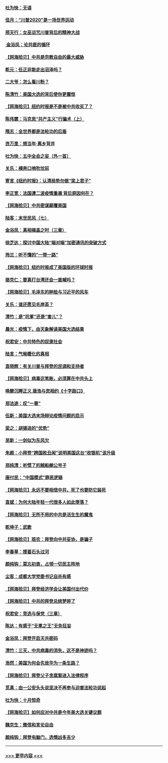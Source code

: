 #### [吐为快：无语](../pages/nsc993/n12518588.md?t=11021451) 
#### [佳月：“川普2020”是一场世界运动](../pages/nsc993/n12518581.md?t=11021451) 
#### [邢天行：女巫诅咒川普背后的精神大战](../pages/nsc993/n12517257.md?t=11021451) 
#### [ 金浴凤：论共匪的循环](../pages/nsc993/n12517133.md?t=11021451) 
#### [【网海拾贝】中共是宗教自由的最大威胁](../pages/nsc993/n12516879.md?t=11021451) 
#### [乾元：任正非能走出沼泽吗？](../pages/nsc993/n12515831.md?t=11021451) 
#### [二大爷：怎么看川粉？](../pages/nsc993/n12515820.md?t=11021451) 
#### [陈清竹：美国大选的背后使你更震惊](../pages/nsc993/n12515589.md?t=11021451) 
#### [【网海拾贝】纽约时报是不是被中共收买了？](../pages/nsc993/n12515122.md?t=11021451) 
#### [陈伟霆：马克思“共产主义”行骗术（上）](../pages/nsc993/n12510217.md?t=11021451) 
#### [隋志：全世界都是法轮功的后盾](../pages/nsc993/n12510636.md?t=11021451) 
#### [连万里：想当年‧离乡背井](../pages/nsc993/n12510623.md?t=11021451) 
#### [吐为快：五中全会之妄（外一首）](../pages/nsc993/n12510470.md?t=11021451) 
#### [关乐：裸奔口哨吹坟前](../pages/nsc993/n12510403.md?t=11021451) 
#### [寄言《纽约时报》：认清局势勿做“梁上君子”](../pages/nsc993/n12510042.md?t=11021451) 
#### [李正宽：法国遭二波疫情重袭 背后原因何在？](../pages/nsc993/n12509971.md?t=11021451) 
#### [【网海拾贝】中共密谋颠覆美国](../pages/nsc993/n12509816.md?t=11021451) 
#### [陆客：末世民风（七）](../pages/nsc993/n12507822.md?t=11021451) 
#### [金浴凤：真相揭盖之时（三章）](../pages/nsc993/n12507804.md?t=11021451) 
#### [徐芝达：探讨中国大陆“端对端”加密通讯的突破方式](../pages/nsc993/n12507682.md?t=11021451) 
#### [玲兰：听不懂的“一带一路”](../pages/nsc993/n12507669.md?t=11021451) 
#### [【网海拾贝】纽约时报成了美国版的环球时报](../pages/nsc993/n12507053.md?t=11021451) 
#### [骆克仁：要真打台湾还会一直喊吗？](../pages/nsc993/n12506843.md?t=11021451) 
#### [【网海拾贝】毛泽东的肿脸与习近平的风车](../pages/nsc993/n12504537.md?t=11021451) 
#### [关乐：谁还愿见毛岸英？](../pages/nsc993/n12503866.md?t=11021451) 
#### [清竹：是“坑爹”还是“害儿”？](../pages/nsc993/n12503034.md?t=11021451) 
#### [晨光：疫情下，由天象解读美国大选结果](../pages/nsc993/n12502536.md?t=11021451) 
#### [祝君安：中共特色的奴隶社会](../pages/nsc993/n12501529.md?t=11021451) 
#### [陆言：气候暖化的真相](../pages/nsc993/n12501183.md?t=11021451) 
#### [袁晓辉：有关川普与拜登的民调和支持者](../pages/nsc993/n12500433.md?t=11021451) 
#### [【网海拾贝】病毒这笔账，必须算在中共头上](../pages/nsc993/n12500320.md?t=11021451) 
#### [唤醒沉睡正义 唐浩与您相约《十字路口》](../pages/nsc993/n12497980.md?t=11021451) 
#### [郑法途：叹“一尊”](../pages/nsc993/n12498837.md?t=11021451) 
#### [伍新：美国大选末场辩论疫情问题的启示](../pages/nsc993/n12498829.md?t=11021451) 
#### [梁之：胡锡进的“优势”](../pages/nsc993/n12498780.md?t=11021451) 
#### [吴新：一剑似为东风欠](../pages/nsc993/n12498772.md?t=11021451) 
#### [朱颜：小拜登“跨国败丑闻”说明美国这台“收银机”该升级](../pages/nsc993/n12498731.md?t=11021451) 
#### [郑纯清：听惯了的贼船艄公号子](../pages/nsc993/n12498721.md?t=11021451) 
#### [唐付民：“中国模式”罪恶逻辑](../pages/nsc993/n12498310.md?t=11021451) 
#### [【网海拾贝】永远不要相信中共，死了也要防它装死](../pages/nsc993/n12498162.md?t=11021451) 
#### [袁斌：为何大陆年轻一代很多人如此堕落？](../pages/nsc993/n12495696.md?t=11021451) 
#### [【网海拾贝】无所不用的中共是活生生的魔鬼](../pages/nsc993/n12495621.md?t=11021451) 
#### [乾坤子：武歌](../pages/nsc993/n12493391.md?t=11021451) 
#### [【网海拾贝】班农：拜登向中共妥协，是骗子](../pages/nsc993/n12492877.md?t=11021451) 
#### [李春草：摸着石头过河](../pages/nsc993/n12491121.md?t=11021451) 
#### [颜纯钩：莫忘初衷，占领一切民主阵地](../pages/nsc993/n12490965.md?t=11021451) 
#### [尘客：成都大学党委书记自杀有感](../pages/nsc993/n12490950.md?t=11021451) 
#### [【网海拾贝】拜登经济学会让美国付出代价](../pages/nsc993/n12489662.md?t=11021451) 
#### [【网海拾贝】中共的拜登总统梦碎了](../pages/nsc993/n12487896.md?t=11021451) 
#### [祝君安：竞选与保党（三章）](../pages/nsc993/n12487258.md?t=11021451) 
#### [陈达：有感于“无冕之王”无免狂妄](../pages/nsc993/n12485133.md?t=11021451) 
#### [金浴凤：拜登开启灭共密码](../pages/nsc993/n12485125.md?t=11021451) 
#### [清竹：三天，中共病毒的消失，这不是神迹吗？](../pages/nsc993/n12485027.md?t=11021451) 
#### [浩然：美国为何会先放华为一条生路？](../pages/nsc993/n12484997.md?t=11021451) 
#### [【网海拾贝】拜登父子贪腐案进入法律程序](../pages/nsc993/n12484957.md?t=11021451) 
#### [觅真：由一公安头头说坚决不再参与迫害法轮功说起](../pages/nsc993/n12484212.md?t=11021451) 
#### [吐为快：十月惊奇](../pages/nsc993/n12484172.md?t=11021451) 
#### [【网海拾贝】如何应对中共是今年美大选关键议题](../pages/nsc993/n12483755.md?t=11021451) 
#### [魏京生：微信和言论自由](../pages/nsc993/n12483372.md?t=11021451) 
#### [颜纯钩：拜登电脑门，选情凶多吉少](../pages/nsc993/n12482666.md?t=11021451) 

----
#### [ >>> 更早内容 <<< ](../indexes/nsc993-earlier.md)
